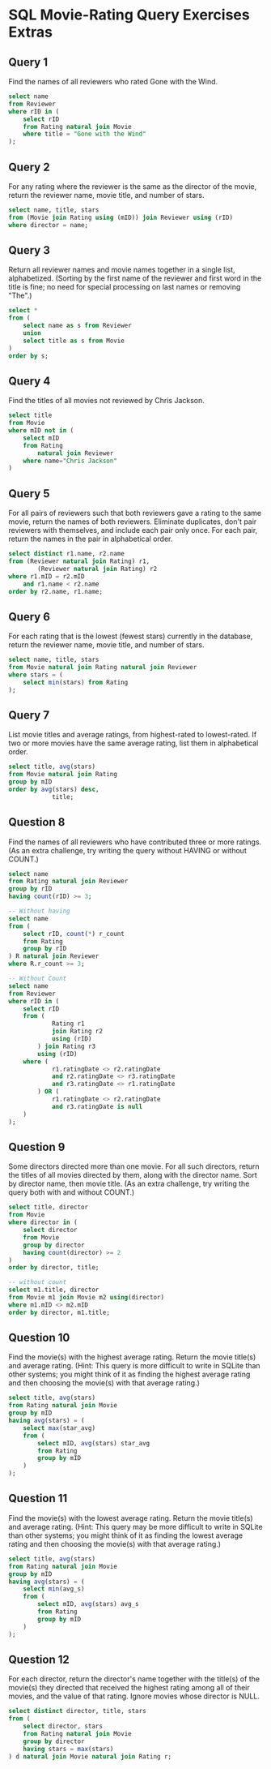 # SQL Movie-Rating Query Exercises Extras

## Query 1

Find the names of all reviewers who rated Gone with the Wind.

```sql
select name
from Reviewer
where rID in (
    select rID
    from Rating natural join Movie
    where title = "Gone with the Wind"
);
```

## Query 2

For any rating where the reviewer is the same as the director of the movie, return the reviewer name, movie title, and number of stars.

```sql
select name, title, stars
from (Movie join Rating using (mID)) join Reviewer using (rID)
where director = name;
```

## Query 3

Return all reviewer names and movie names together in a single list, alphabetized. (Sorting by the first name of the reviewer and first word in the title is fine; no need for special processing on last names or removing "The".)

```sql
select *
from (
    select name as s from Reviewer
    union
    select title as s from Movie
)
order by s;
```

## Query 4

Find the titles of all movies not reviewed by Chris Jackson.

```sql
select title
from Movie
where mID not in (
    select mID
    from Rating
        natural join Reviewer
    where name="Chris Jackson"
)
```

## Query 5

For all pairs of reviewers such that both reviewers gave a rating to the same movie, return the names of both reviewers. Eliminate duplicates, don't pair reviewers with themselves, and include each pair only once. For each pair, return the names in the pair in alphabetical order.

```sql
select distinct r1.name, r2.name
from (Reviewer natural join Rating) r1,
        (Reviewer natural join Rating) r2
where r1.mID = r2.mID
    and r1.name < r2.name
order by r2.name, r1.name;
```

## Query 6

For each rating that is the lowest (fewest stars) currently in the database, return the reviewer name, movie title, and number of stars.

```sql
select name, title, stars
from Movie natural join Rating natural join Reviewer
where stars = (
    select min(stars) from Rating
);
```

## Query 7

List movie titles and average ratings, from highest-rated to lowest-rated. If two or more movies have the same average rating, list them in alphabetical order.

```sql
select title, avg(stars)
from Movie natural join Rating
group by mID
order by avg(stars) desc,
            title;
```

## Question 8

Find the names of all reviewers who have contributed three or more ratings. (As an extra challenge, try writing the query without HAVING or without COUNT.)

```sql
select name
from Rating natural join Reviewer
group by rID
having count(rID) >= 3;

-- Without having
select name
from (
    select rID, count(*) r_count
    from Rating
    group by rID
) R natural join Reviewer
where R.r_count >= 3;

-- Without Count
select name
from Reviewer
where rID in (
    select rID
    from (
            Rating r1
            join Rating r2
            using (rID)
        ) join Rating r3
        using (rID)
    where (
            r1.ratingDate <> r2.ratingDate
            and r2.ratingDate <> r3.ratingDate
            and r3.ratingDate <> r1.ratingDate
        ) OR (
            r1.ratingDate <> r2.ratingDate
            and r3.ratingDate is null
    )
);
```

## Question 9

Some directors directed more than one movie. For all such directors, return the titles of all movies directed by them, along with the director name. Sort by director name, then movie title. (As an extra challenge, try writing the query both with and without COUNT.)

```sql
select title, director
from Movie
where director in (
    select director
    from Movie
    group by director
    having count(director) >= 2
)
order by director, title;

-- without count
select m1.title, director
from Movie m1 join Movie m2 using(director)
where m1.mID <> m2.mID
order by director, m1.title;
```

## Question 10

Find the movie(s) with the highest average rating. Return the movie title(s) and average rating. (Hint: This query is more difficult to write in SQLite than other systems; you might think of it as finding the highest average rating and then choosing the movie(s) with that average rating.)

```sql
select title, avg(stars)
from Rating natural join Movie
group by mID
having avg(stars) = (
    select max(star_avg)
    from (
        select mID, avg(stars) star_avg
        from Rating
        group by mID
    )
);
```

## Question 11

Find the movie(s) with the lowest average rating. Return the movie title(s) and average rating. (Hint: This query may be more difficult to write in SQLite than other systems; you might think of it as finding the lowest average rating and then choosing the movie(s) with that average rating.)

```sql
select title, avg(stars)
from Rating natural join Movie
group by mID
having avg(stars) = (
    select min(avg_s)
    from (
        select mID, avg(stars) avg_s
        from Rating
        group by mID
    )
);
```

## Question 12

For each director, return the director's name together with the title(s) of the movie(s) they directed that received the highest rating among all of their movies, and the value of that rating. Ignore movies whose director is NULL.

```sql
select distinct director, title, stars
from (
    select director, stars
    from Rating natural join Movie
    group by director
    having stars = max(stars)
) d natural join Movie natural join Rating r;
```
